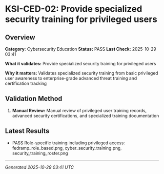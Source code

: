# KSI-CED-02: Provide specialized security training for privileged users

## Overview

**Category:** Cybersecurity Education
**Status:** PASS
**Last Check:** 2025-10-29 03:41

**What it validates:** Provide specialized security training for privileged users

**Why it matters:** Validates specialized security training from basic privileged user awareness to enterprise-grade advanced threat training and certification tracking

## Validation Method

1. **Manual Review:** Manual review of privileged user training records, advanced security certifications, and specialized training documentation

## Latest Results

- PASS Role-specific training including privileged access: fedramp_role_based.png, cyber_security_training.png, security_training_roster.png

---
*Generated 2025-10-29 03:41 UTC*
